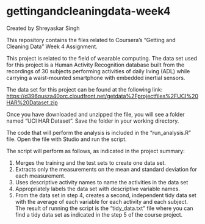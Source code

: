 # gettingandcleaningdata-week4
Created by Shreyaskar Singh

This repository contains the files related to Coursera’s “Getting and Cleaning Data” Week 4 Assignment.

This project is related to the field of wearable computing. The data set used for this project is a Human Activity Recognition database built from the recordings of 30 subjects performing activities of daily living (ADL) while carrying a waist-mounted smartphone with embedded inertial sensors.

The data set for this project can be found at the following link: https://d396qusza40orc.cloudfront.net/getdata%2Fprojectfiles%2FUCI%20HAR%20Dataset.zip

Once you have downloaded and unzipped the file, you will see a folder named “UCI HAR Dataset”. Save the folder in your working directory.

The code that will perform the analysis is included in the “run_analysis.R” file. Open the file with Studio and run the script.

The script will perform as follows, as indicated in the project summary:

1.	Merges the training and the test sets to create one data set.
2.	Extracts only the measurements on the mean and standard deviation for each measurement.
3.	Uses descriptive activity names to name the activities in the data set
4.	Appropriately labels the data set with descriptive variable names.
5.	From the data set in step 4, creates a second, independent tidy data set with the average of each variable for each activity and each subject.
The result of running the script is the “tidy_data.txt” file where you can find a tidy data set as indicated in the step 5 of the course project.

